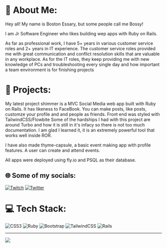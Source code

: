# 💫 About Me:
Hey all! My name is Boston Essary, but some people call me Bossy!

I am Jr Software Engineer who likes building wep apps with Ruby on Rails.

As far as professional work, I have 5+ years in various customer service roles and 2+ years in IT experience. The customer service roles provided me with great
communication and conflict resolution skills that are valuable in any workplace. As for the IT roles, they keep providing me with new knowledge of PCs and troubleshooting
every single day and how important a team environment is for finishing projects

# 💫 Projects:
My latest project shimmer is a MVC Social Media web app built with Ruby on Rails. It has likeness to FaceBook. You can
make posts, like posts, customze your profile and and people as friends. Front end was styled with TailwindCSS/Flowbite
Some of the hardships I had with this project are around Turbo and how it is still in it's infacy so there is not too much documentation. I am glad I learned it,
it is an extremely powerful tool that works well inside ROR.

I have also made thyme-capsule, a basic event making app with profile features. A user can create and attend events.

All apps were deployed using fly.io and PSQL as their database.


## 🌐 Some of my socials:
[![Twitch](https://img.shields.io/badge/Twitch-%239146FF.svg?logo=Twitch&logoColor=white)](https://twitch.tv/ILikeBooTea) [![Twitter](https://img.shields.io/badge/Twitter-%231DA1F2.svg?logo=Twitter&logoColor=white)](https://twitter.com/MySoxAreNotRed) 

# 💻 Tech Stack:
 ![CSS3](https://img.shields.io/badge/css3-%231572B6.svg?style=for-the-badge&logo=css3&logoColor=white) ![Ruby](https://img.shields.io/badge/ruby-%23CC342D.svg?style=for-the-badge&logo=ruby&logoColor=white) ![Bootstrap](https://img.shields.io/badge/bootstrap-%23563D7C.svg?style=for-the-badge&logo=bootstrap&logoColor=white) ![TailwindCSS](https://img.shields.io/badge/tailwindcss-%2338B2AC.svg?style=for-the-badge&logo=tailwind-css&logoColor=white) ![Rails](https://img.shields.io/badge/rails-%23CC0000.svg?style=for-the-badge&logo=ruby-on-rails&logoColor=white)

---
[![](https://visitcount.itsvg.in/api?id=BostonEssary&icon=7&color=1)](https://visitcount.itsvg.in)


